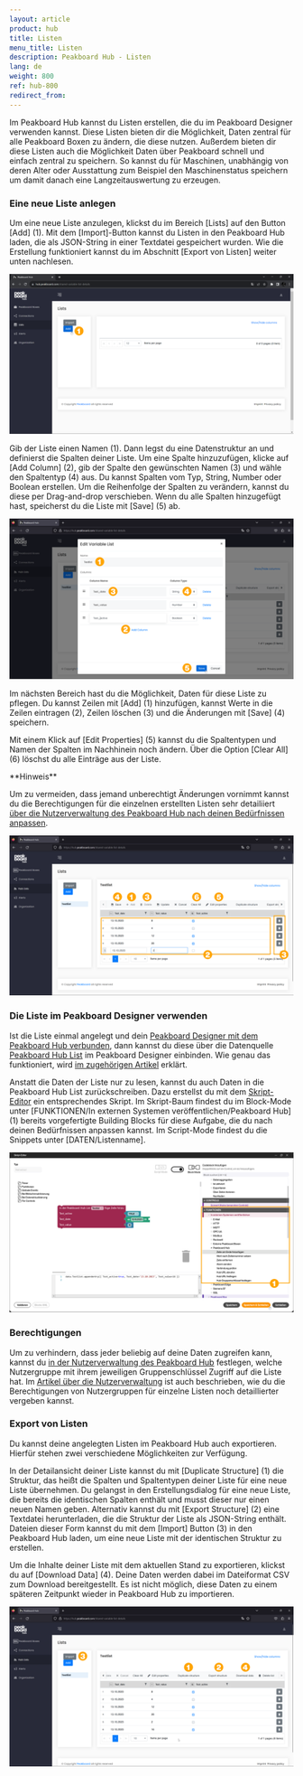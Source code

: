 ```yaml
---
layout: article
product: hub
title: Listen 
menu_title: Listen 
description: Peakboard Hub - Listen 
lang: de
weight: 800
ref: hub-800
redirect_from:
---
```


Im Peakboard Hub kannst du Listen erstellen, die du im Peakboard Designer verwenden kannst.
Diese Listen bieten dir die Möglichkeit, Daten zentral für alle Peakboard Boxen zu ändern, die diese nutzen.
Außerdem bieten dir diese Listen auch die Möglichkeit Daten über Peakboard schnell und einfach zentral zu speichern.
So kannst du für Maschinen, unabhängig von deren Alter oder Ausstattung zum Beispiel den Maschinenstatus speichern um damit danach eine Langzeitauswertung zu erzeugen.

### Eine neue Liste anlegen

Um eine neue Liste anzulegen, klickst du im Bereich [Lists] auf den Button [Add] (1).
Mit dem [Import]-Button kannst du Listen in den Peakboard Hub laden, die als JSON-String in einer Textdatei gespeichert wurden.
Wie die Erstellung funktioniert kannst du im Abschnitt [Export von Listen] weiter unten nachlesen.

![Liste hinzufügen](/assets/images/hub/de_hub_list-01.png)

Gib der Liste einen Namen (1). Dann legst du eine Datenstruktur an und definierst die Spalten deiner Liste. Um eine Spalte hinzuzufügen, klicke auf [Add Column] (2), gib der Spalte den gewünschten Namen (3) und wähle den Spaltentyp (4) aus. Du kannst Spalten vom Typ, String, Number oder Boolean erstellen.
Um die Reihenfolge der Spalten zu verändern, kannst du diese per Drag-and-drop verschieben. Wenn du alle Spalten hinzugefügt hast, speicherst du die Liste mit [Save] (5) ab.

![Liste anlegen](/assets/images/hub/de_hub_list-02.png)

Im nächsten Bereich hast du die Möglichkeit, Daten für diese Liste zu pflegen.
Du kannst Zeilen mit [Add] (1) hinzufügen, kannst Werte in die Zeilen eintragen (2), Zeilen löschen (3) und die Änderungen mit [Save] (4) speichern.

Mit einem Klick auf [Edit Properties] (5) kannst du die Spaltentypen und Namen der Spalten im Nachhinein noch ändern.
Über die Option [Clear All] (6) löschst du alle Einträge aus der Liste.

<div class="box-tip" markdown="1">**Hinweis**

Um zu vermeiden, dass jemand unberechtigt Änderungen vornimmt kannst du die Berechtigungen für die einzelnen erstellten Listen sehr detailiiert [über die Nutzerverwaltung des Peakboard Hub nach deinen Bedürfnissen anpassen](/hub/de-hub_usermanagement.html).
</div>

![Daten pflegen](/assets/images/hub/de_hub_list-03.png)

### Die Liste im Peakboard Designer verwenden

Ist die Liste einmal angelegt und dein [Peakboard Designer mit dem Peakboard Hub verbunden](/hub/de-hub_connectpbdesigner.html), dann kannst du diese über die Datenquelle [Peakboard Hub List](/data_sources/de-peakboard-hub-list.html) im Peakboard Designer einbinden. Wie genau das funktioniert, wird [im zugehörigen Artikel](/data_sources/de-peakboard-hub-list.html) erklärt.

Anstatt die Daten der Liste nur zu lesen, kannst du auch Daten in die Peakboard Hub List zurückschreiben.
Dazu erstellst du mit dem [Skript-Editor](/scripting/de-script-editor.html) ein entsprechendes Skript. Im Skript-Baum findest du im Block-Mode unter [FUNKTIONEN/In externen Systemen veröffentlichen/Peakboard Hub] (1) bereits vorgefertigte Building Blocks für diese Aufgabe, die du nach deinen Bedürfnissen anpassen kannst. Im Script-Mode findest du die Snippets unter [DATEN/Listenname].

![Skript-Editor](/assets/images/hub/de_hub_list-04.png)

### Berechtigungen

Um zu verhindern, dass jeder beliebig auf deine Daten zugreifen kann, kannst du [in der Nutzerverwaltung des Peakboard Hub](/hub/de-hub_usermanagement.html) festlegen, welche Nutzergruppe mit ihrem jeweiligen Gruppenschlüssel Zugriff auf die Liste hat. Im [Artikel über die Nutzerverwaltung](/hub/de-hub_usermanagement.html) ist auch beschrieben, wie du die Berechtigungen von Nutzergruppen für einzelne Listen noch detaillierter vergeben kannst.

### Export von Listen

Du kannst deine angelegten Listen im Peakboard Hub auch exportieren. Hierfür stehen zwei verschiedene Möglichkeiten zur Verfügung.

In der Detailansicht deiner Liste kannst du mit [Duplicate Structure] (1) die Struktur, das heißt die Spalten und Spaltentypen deiner Liste für eine neue Liste übernehmen. Du gelangst in den Erstellungsdialog für eine neue Liste, die bereits die identischen Spalten enthält und musst dieser nur einen neuen Namen geben.
Alternativ kannst du mit [Export Structure] (2) eine Textdatei herunterladen, die die Struktur der Liste als JSON-String enthält.
Dateien dieser Form kannst du mit dem [Import] Button (3) in den Peakboard Hub laden, um eine neue Liste mit der identischen Struktur zu erstellen.

Um die Inhalte deiner Liste mit dem aktuellen Stand zu exportieren, klickst du auf [Download Data] (4).
Deine Daten werden dabei im Dateiformat CSV zum Download bereitgestellt.
Es ist nicht möglich, diese Daten zu einem späteren Zeitpunkt wieder in Peakboard Hub zu importieren.

![Listen exportieren](/assets/images/hub/de_hub_list-05.png)

